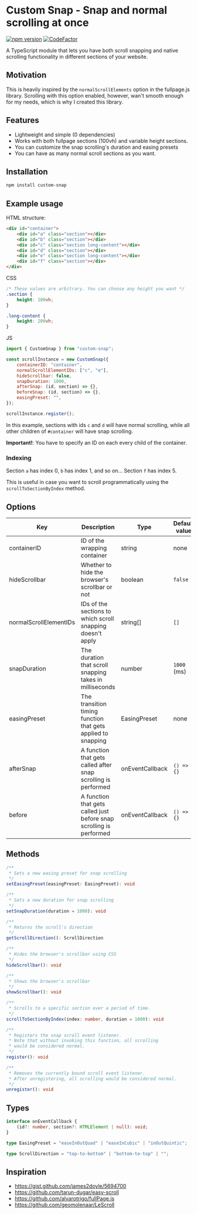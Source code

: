 # Custom Snap - Snap and normal scrolling at once

[![npm version](https://badge.fury.io/js/custom-snap.svg)](https://badge.fury.io/js/custom-snap)
[![CodeFactor](https://www.codefactor.io/repository/github/hasanmothaffar/custom-snap/badge/master)](https://www.codefactor.io/repository/github/hasanmothaffar/custom-snap/overview/master)

A TypeScript module that lets you have both scroll snapping and native scrolling functionality in different sections of your website.

## Motivation

This is heavily inspired by the `normalScrollElements` option in the fullpage.js library. Scrolling with this option enabled, however, wan't smooth enough for my needs, which is why I created this library.

## Features

-   Lightweight and simple (0 dependencies)
-   Works with both fullpage sections (100vh) and variable height sections.
-   You can customize the snap scrolling's duration and easing presets
-   You can have as many normal scroll sections as you want.

## Installation

```sh
npm install custom-snap
```

## Example usage

HTML structure:

```html
<div id="container">
	<div id="a" class="section"></div>
	<div id="b" class="section"></div>
	<div id="c" class="section long-content"></div>
	<div id="d" class="section"></div>
	<div id="e" class="section long-content"></div>
	<div id="f" class="section"></div>
</div>
```

CSS

```css
/* These values are arbitrary. You can choose any height you want */
.section {
	height: 100vh;
}

.long-content {
	height: 200vh;
}
```

JS

```js
import { CustomSnap } from "custom-snap";

const scrollInstance = new CustomSnap({
	containerID: "container",
	normalScrollElementIDs: ["c", "e"],
	hideScrollbar: false,
	snapDuration: 1000,
	afterSnap: (id, section) => {},
	beforeSnap: (id, section) => {},
	easingPreset: "",
});

scrollInstance.register();
```

In this example, sections with ids `c` and `d` will have normal scrolling, while all other children of `#container` will have snap scrolling.

**Important!**: You have to specify an ID on each every child of the container.

### Indexing

Section `a` has index 0, `b` has index 1, and so on... Section `f` has index 5.

This is useful in case you want to scroll programmatically using the `scrollToSectionByIndex` method.

## Options

| Key                    | Description                                                         | Type            | Default value |
| ---------------------- | ------------------------------------------------------------------- | --------------- | ------------- |
| containerID            | ID of the wrapping container                                        | string          | none          |
| hideScrollbar          | Whether to hide the browser's scrollbar or not                      | boolean         | `false`       |
| normalScrollElementIDs | IDs of the sections to which scroll snapping doesn't apply          | string[]        | `[]`          |
| snapDuration           | The duration that scroll snapping takes in milliseconds             | number          | `1000` (ms)   |
| easingPreset           | The transition timing function that gets applied to snapping        | EasingPreset    | none          |
| afterSnap              | A function that gets called after snap scrolling is performed       | onEventCallback | `() => {}`    |
| before                 | A function that gets called just before snap scrolling is performed | onEventCallback | `() => {}`    |

## Methods

```ts
/**
 * Sets a new easing preset for snap scrolling
 */
setEasingPreset(easingPreset: EasingPreset): void

/**
 * Sets a new duration for snap scrolling
 */
setSnapDuration(duration = 1000): void

/**
 * Returns the scroll's direction
 */
getScrollDirection(): ScrollDirection

/**
 * Hides the browser's scrollbar using CSS
 */
hideScrollbar(): void

/**
 * Shows the browser's scrollbar
 */
showScrollbar(): void

/**
 * Scrolls to a specific section over a period of time.
 */
scrollToSectionByIndex(index: number, duration = 1000): void

/**
 * Registers the snap scroll event listener.
 * Note that without invoking this function, all scrolling
 * would be considered normal.
 */
register(): void

/**
 * Removes the currently bound scroll event listener.
 * After unregistering, all scrolling would be considered normal.
 */
unregister(): void
```

## Types

```ts
interface onEventCallback {
	(id?: number, section?: HTMLElement | null): void;
}

type EasingPreset = "easeInOutQuad" | "easeInCubic" | "inOutQuintic";

type ScrollDirection = "top-to-bottom" | "bottom-to-top" | "";
```

## Inspiration

-   https://gist.github.com/james2doyle/5694700
-   https://github.com/tarun-dugar/easy-scroll
-   https://github.com/alvarotrigo/fullPage.js
-   https://github.com/geomolenaar/LeScroll
